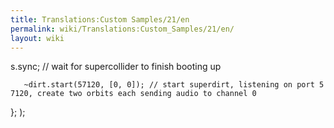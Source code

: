 ```yaml
---
title: Translations:Custom Samples/21/en
permalink: wiki/Translations:Custom_Samples/21/en/
layout: wiki
---
```


s.sync; // wait for supercollider to finish booting up

`   ~dirt.start(57120, [0, 0]); // start superdirt, listening on port 57120, create two orbits each sending audio to channel 0`

}; );

</source>
